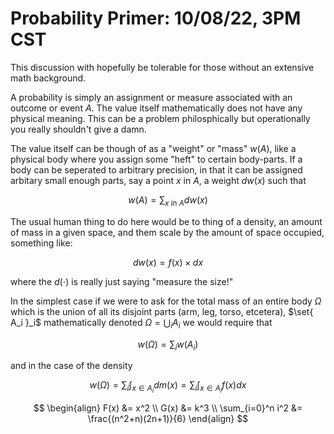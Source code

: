 # Probability Primer: 10/08/22, 3PM CST

This discussion with hopefully be tolerable for those without an extensive math background.

A probability is simply an assignment or measure associated with an outcome or event $A$. The value itself mathematically does not have any physical meaning. This can be a problem philosphically but operationally you really shouldn't give a damn.

The value itself can be though of as a "weight" or "mass" $w(A)$, like a physical body where you assign some "heft" to certain body-parts. If a body can be seperated to arbitrary precision, in that it can be assigned arbitary small enough parts, say a point $x$ in $A$, a weight $dw(x)$ such that

$$w(A) = \sum_{x \text{ in } A} dw(x)$$

The usual human thing to do here would be to thing of a density, an amount of mass in a given space, and them scale by the amount of space occupied, something like:

$$dw(x) = f(x) \times dx$$

where the $d(\cdot)$ is really just saying "measure the size!"

In the simplest case if we were to ask for the total mass of an entire body $\Omega$ which is the union of all its disjoint parts (arm, leg, torso, etcetera), $\set{ A_i }_i$ mathematically denoted $\Omega = \bigcup_i A_i$ we would require that 

$$w(\Omega) = \sum_i w(A_i)$$

and in the case of the density

$$w(\Omega) = \sum_i \int_{x \in A_i} dm(x)  = \sum_i \int_{x \in A_i} f(x) dx$$

$$
\begin{align}
  F(x) &= x^2 \\
  G(x) &= k^3 \\
  \sum_{i=0}^n i^2 &= \frac{(n^2+n)(2n+1)}{6}
\end{align}
$$

